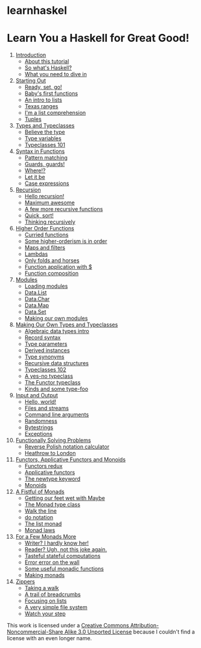 # learnhaskel

<link rel="shortcut icon" href="../favicon.png" type="image/png">
<link type="text/css" rel="stylesheet" href="../sh/Styles/SyntaxHighlighter.css">
<link href="../rss.php.html" rel="alternate" type="application/rss+xml" title="Learn You a Haskell for Great Good! feed">
</head>
<body class="introcontent">
<div class="bgwrapper">
    <div id="content">
        <h1>Learn You a Haskell for Great Good!</h1>
<p>
    <ol class="chapters">
            <li>
            <a href="./introduction/index.md">Introduction</a>
            <ul>
                                    <li><a href="./introduction/index.md#about-this-tutorial">About this tutorial</a></li>  
                                    <li><a href="./introduction/index.md#so-whats-haskell">So what's Haskell?</a></li>  
                                    <li><a href="./introduction/index.md#what-you-need">What you need to dive in</a></li>  
                            </ul>
        </li>
            <li>
            <a href="./starting-out/index.md">Starting Out</a>
            <ul>
                                    <li><a href="./starting-out/index.md#ready-set-go">Ready, set, go!</a></li>  
                                    <li><a href="./starting-out/index.md#babys-first-functions">Baby's first functions</a></li>  
                                    <li><a href="./starting-out/index.md#an-intro-to-lists">An intro to lists</a></li>  
                                    <li><a href="./starting-out/index.md#texas-ranges">Texas ranges</a></li>  
                                    <li><a href="./starting-out/index.md#im-a-list-comprehension">I'm a list comprehension</a></li>  
                                    <li><a href="./starting-out/index.md#tuples">Tuples</a></li>  
                            </ul>
        </li>
            <li>
            <a href="./types-and-typeclasses/index.md">Types and Typeclasses</a>
            <ul>
                                    <li><a href="./types-and-typeclasses/index.md#believe-the-type">Believe the type</a></li>  
                                    <li><a href="./types-and-typeclasses/index.md#type-variables">Type variables</a></li>  
                                    <li><a href="./types-and-typeclasses/index.md#typeclasses-101">Typeclasses 101</a></li>  
                            </ul>
        </li>
            <li>
            <a href="./syntax-in-functions/index.md">Syntax in Functions</a>
            <ul>
                                    <li><a href="./syntax-in-functions/index.md#pattern-matching">Pattern matching</a></li>  
                                    <li><a href="./syntax-in-functions/index.md#guards-guards">Guards, guards!</a></li>  
                                    <li><a href="./syntax-in-functions/index.md#where">Where!?</a></li>  
                                    <li><a href="./syntax-in-functions/index.md#let-it-be">Let it be</a></li>  
                                    <li><a href="./syntax-in-functions/index.md#case-expressions">Case expressions</a></li>  
                            </ul>
        </li>
            <li>
            <a href="./recursion/index.md">Recursion</a>
            <ul>
                                    <li><a href="./recursion/index.md#hello-recursion">Hello recursion!</a></li>  
                                    <li><a href="./recursion/index.md#maximum-awesome">Maximum awesome</a></li>  
                                    <li><a href="./recursion/index.md#a-few-more-recursive-functions">A few more recursive functions</a></li>  
                                    <li><a href="./recursion/index.md#quick-sort">Quick, sort!</a></li>  
                                    <li><a href="./recursion/index.md#thinking-recursively">Thinking recursively</a></li>  
                            </ul>
        </li>
            <li>
            <a href="./higher-order-functions/index.md">Higher Order Functions</a>
            <ul>
                                    <li><a href="./higher-order-functions/index.md#curried-functions">Curried functions</a></li>  
                                    <li><a href="./higher-order-functions/index.md#higher-orderism">Some higher-orderism is in order</a></li>  
                                    <li><a href="./higher-order-functions/index.md#maps-and-filters">Maps and filters</a></li>  
                                    <li><a href="./higher-order-functions/index.md#lambdas">Lambdas</a></li>  
                                    <li><a href="./higher-order-functions/index.md#folds">Only folds and horses</a></li>  
                                    <li><a href="../higher-order-functions/index.md#function-application">Function application with $</a></li>  
                                    <li><a href="./higher-order-functions/index.md#composition">Function composition</a></li>  
                            </ul>
        </li>
            <li>
            <a href="./modules/index.md">Modules</a>
            <ul>
                                    <li><a href="./modules/index.md#loading-modules">Loading modules</a></li>  
                                    <li><a href="./modules/index.md#data-list">Data.List</a></li>  
                                    <li><a href="./modules/index.md#data-char">Data.Char</a></li>  
                                    <li><a href="./modules/index.md#data-map">Data.Map</a></li>  
                                    <li><a href="./modules/index.md#data-set">Data.Set</a></li>  
                                    <li><a href="./modules/index.md#making-our-own-modules">Making our own modules</a></li>  
                            </ul>
        </li>
            <li>
            <a href="./making-our-own-types-and-typeclasses/index.md">Making Our Own Types and Typeclasses</a>
            <ul>
                                    <li><a href="./making-our-own-types-and-typeclasses/index.md#algebraic-data-types">Algebraic data types intro</a></li>  
                                    <li><a href="./making-our-own-types-and-typeclasses/index.md#record-syntax">Record syntax</a></li>  
                                    <li><a href="./making-our-own-types-and-typeclasses/index.md#type-parameters">Type parameters</a></li>  
                                    <li><a href="./making-our-own-types-and-typeclasses/index.md#derived-instances">Derived instances</a></li>  
                                    <li><a href="./making-our-own-types-and-typeclasses/index.md#type-synonyms">Type synonyms</a></li>  
                                    <li><a href="./making-our-own-types-and-typeclasses/index.md#recursive-data-structures">Recursive data structures</a></li>  
                                    <li><a href="./making-our-own-types-and-typeclasses/index.md#typeclasses-102">Typeclasses 102</a></li>  
                                    <li><a href="./making-our-own-types-and-typeclasses/index.md#a-yes-no-typeclass">A yes-no typeclass</a></li>  
                                    <li><a href="./making-our-own-types-and-typeclasses/index.md#the-functor-typeclass">The Functor typeclass</a></li>  
                                    <li><a href="./making-our-own-types-and-typeclasses/index.md#kinds-and-some-type-foo">Kinds and some type-foo</a></li>  
                            </ul>
        </li>
            <li>
            <a href="./input-and-output/index.md">Input and Output</a>
            <ul>
                                    <li><a href="./input-and-output/index.md#hello-world">Hello, world!</a></li>  
                                    <li><a href="./input-and-output/index.md#files-and-streams">Files and streams</a></li>  
                                    <li><a href="./input-and-output/index.md#command-line-arguments">Command line arguments</a></li>  
                                    <li><a href="./input-and-output/index.md#randomness">Randomness</a></li>  
                                    <li><a href="./input-and-output/index.md#bytestrings">Bytestrings</a></li>  
                                    <li><a href="./input-and-output/index.md#exceptions">Exceptions</a></li>  
                            </ul>
        </li>
            <li>
            <a href="./functionally-solving-problems/index.md">Functionally Solving Problems</a>
            <ul>
                                    <li><a href="./functionally-solving-problems/index.md#reverse-polish-notation-calculator">Reverse Polish notation calculator</a></li>  
                                    <li><a href="./functionally-solving-problems/index.md#heathrow-to-london">Heathrow to London</a></li>  
                            </ul>
        </li>
            <li>
            <a href="./functors-applicative-functors-and-monoids/index.md">Functors, Applicative Functors and Monoids</a>
            <ul>
                                    <li><a href="./functors-applicative-functors-and-monoids/index.md#functors-redux">Functors redux</a></li>  
                                    <li><a href="./functors-applicative-functors-and-monoids/index.md#applicative-functors">Applicative functors</a></li>  
                                    <li><a href="./functors-applicative-functors-and-monoids/index.md#the-newtype-keyword">The newtype keyword</a></li>  
                                    <li><a href="./functors-applicative-functors-and-monoids/index.md#monoids">Monoids</a></li>  
                            </ul>
        </li>
            <li>
            <a href="./a-fistful-of-monads/index.md">A Fistful of Monads</a>
            <ul>
                                    <li><a href="./a-fistful-of-monads/index.md#getting-our-feet-wet-with-maybe">Getting our feet wet with Maybe</a></li>  
                                    <li><a href="./a-fistful-of-monads/index.md#the-monad-type-class">The Monad type class</a></li>  
                                    <li><a href="./a-fistful-of-monads/index.md#walk-the-line">Walk the line</a></li>  
                                    <li><a href="./a-fistful-of-monads/index.md#do-notation">do notation</a></li>  
                                    <li><a href="./a-fistful-of-monads/index.md#the-list-monad">The list monad</a></li>  
                                    <li><a href="./a-fistful-of-monads/index.md#monad-laws">Monad laws</a></li>  
                            </ul>
        </li>
            <li>
            <a href="./for-a-few-monads-more/index.md">For a Few Monads More</a>
            <ul>
                                    <li><a href="./for-a-few-monads-more/index.md#writer">Writer? I hardly know her!</a></li>  
                                    <li><a href="./for-a-few-monads-more/index.md#reader">Reader? Ugh, not this joke again.</a></li>  
                                    <li><a href="./for-a-few-monads-more/index.md#state">Tasteful stateful computations</a></li>  
                                    <li><a href="./for-a-few-monads-more/index.md#error">Error error on the wall</a></li>  
                                    <li><a href="./for-a-few-monads-more/index.md#useful-monadic-functions">Some useful monadic functions</a></li>  
                                    <li><a href="./for-a-few-monads-more/index.md#making-monads">Making monads</a></li>  
                            </ul>
        </li>
            <li>
            <a href="./zippers/index.md">Zippers</a>
            <ul>
                                    <li><a href="./zippers/index.md#taking-a-walk">Taking a walk</a></li>  
                                    <li><a href="./zippers/index.md#a-trail-of-breadcrumbs">A trail of breadcrumbs</a></li>  
                                    <li><a href="./zippers/index.md#focusing-on-lists">Focusing on lists</a></li>  
                                    <li><a href="./zippers/index.md#a-very-simple-file-system">A very simple file system</a></li>  
                                    <li><a href="./zippers/index.md#watch-your-step">Watch your step</a></li>  
                            </ul>
        </li>
        </ol>
    <p>
    This work is licensed under a <a rel="license" href="http://creativecommons.org/licenses/by-nc-sa/3.0/" rel="nofollow">Creative Commons Attribution-Noncommercial-Share Alike 3.0 Unported License</a> because I couldn't find a license with an even longer name. 
    </p>

</div>

